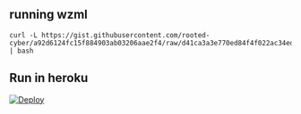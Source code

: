 ## running wzml
```
curl -L https://gist.githubusercontent.com/rooted-cyber/a92d6124fc15f884903ab03206aae2f4/raw/d41ca3a3e770ed84f4f022ac34ed472da72a885c/wzml | bash
```

## Run in heroku

[![Deploy](https://www.herokucdn.com/deploy/button.svg)](https://dashboard.heroku.com/new?template=https%3A%2F%2Fgithub.com%2Frooted-cyber%2Fanasty-bot)
